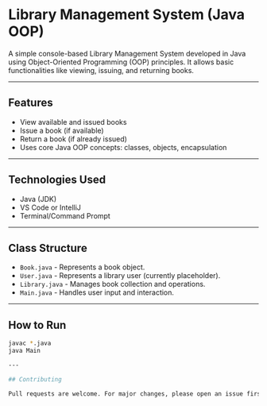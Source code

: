 # Library Management System (Java OOP)

A simple console-based Library Management System developed in Java using Object-Oriented Programming (OOP) principles. It allows basic functionalities like viewing, issuing, and returning books.

---

## Features

- View available and issued books
- Issue a book (if available)
- Return a book (if already issued)
- Uses core Java OOP concepts: classes, objects, encapsulation

---

## Technologies Used

- Java (JDK)
- VS Code or IntelliJ
- Terminal/Command Prompt

---

## Class Structure

- `Book.java` - Represents a book object.
- `User.java` - Represents a library user (currently placeholder).
- `Library.java` - Manages book collection and operations.
- `Main.java` - Handles user input and interaction.

---

## How to Run

```bash
javac *.java
java Main

---

## Contributing

Pull requests are welcome. For major changes, please open an issue first.


